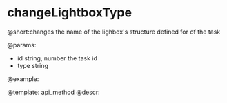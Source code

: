changeLightboxType
=============

@short:changes the name of the lighbox's structure defined for  of the task 
	

@params:
- id	string, number	the task id
- type	string





@example:

@template:	api_method
@descr:

